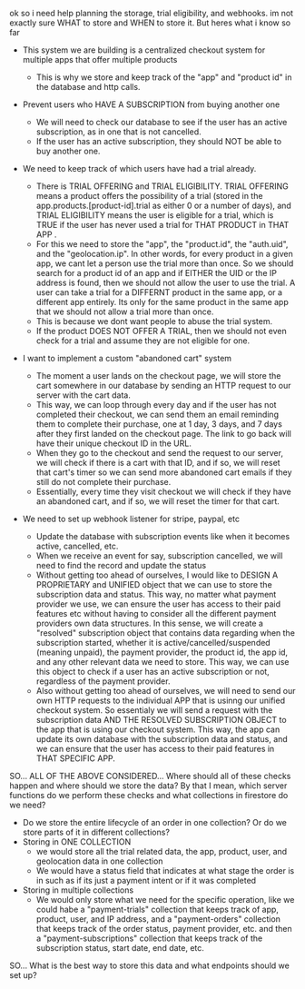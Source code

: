 ok so i need help planning the storage, trial eligibility, and webhooks. im not exactly sure WHAT to store and WHEN to store it. But heres what i know so far

* This system we are building is a centralized checkout system for multiple apps that offer multiple products
  * This is why we store and keep track of the "app" and "product id" in the database and http calls.

* Prevent users who HAVE A SUBSCRIPTION from buying another one
  * We will need to check our database to see if the user has an active subscription, as in one that is not cancelled.
  * If the user has an active subscription, they should NOT be able to buy another one.

* We need to keep track of which users have had a trial already.
  * There is TRIAL OFFERING and TRIAL ELIGIBILITY. TRIAL OFFERING means a product offers the possibility of a trial (stored in the app.products.[product-id].trial as either 0 or a number of days), and TRIAL ELIGIBILITY means the user is eligible for a trial, which is TRUE if the user has never used a trial for THAT PRODUCT in THAT APP .
  * For this we need to store the "app", the "product.id", the "auth.uid", and the "geolocation.ip". In other words, for every product in a given app, we cant let a person use the trial more than once. So we should search for a product id of an app and if EITHER the UID or the IP address is found, then we should not allow the user to use the trial. A user can take a trial for a DIFFERNT product in the same app, or a different app entirely. Its only for the same product in the same app that we should not allow a trial more than once.
  * This is because we dont want people to abuse the trial system.
  * If the product DOES NOT OFFER A TRIAL, then we should not even check for a trial and assume they are not eligible for one.

* I want to implement a custom "abandoned cart" system
  * The moment a user lands on the checkout page, we will store the cart somewhere in our database by sending an HTTP request to our server with the cart data.
  * This way, we can loop through every day and if the user has not completed their checkout, we can send them an email reminding them to complete their purchase, one at 1 day, 3 days, and 7 days after they first landed on the checkout page. The link to go back will have their unique checkout ID in the URL.
  * When they go to the checkout and send the request to our server, we will check if there is a cart with that ID, and if so, we will reset that cart's timer so we can send more abandoned cart emails if they still do not complete their purchase.
  * Essentially, every time they visit checkout we will check if they have an abandoned cart, and if so, we will reset the timer for that cart.

* We need to set up webhook listener for stripe, paypal, etc
  * Update the database with subscription events like when it becomes active, cancelled, etc.
  * When we receive an event for say, subscription cancelled, we will need to find the record and update the status
  * Without getting too ahead of ourselves, I would like to DESIGN A PROPRIETARY and UNIFIED object that we can use to store the subscription data and status. This way, no matter what payment provider we use, we can ensure the user has access to their paid features etc without having to consider all the different payment providers own data structures. In this sense, we will create a "resolved" subscription object that contains data regarding when the subscription started, whether it is active/cancelled/suspended (meaning unpaid), the payment provider, the product id, the app id, and any other relevant data we need to store. This way, we can use this object to check if a user has an active subscription or not, regardless of the payment provider.
  * Also without getting too ahead of ourselves, we will need to send our own HTTP requests to the individual APP that is usinng our unified checkout system. So essentialy we will send a request with the subscription data AND THE RESOLVED SUBSCRIPTION OBJECT to the app that is using our checkout system. This way, the app can update its own database with the subscription data and status, and we can ensure that the user has access to their paid features in THAT SPECIFIC APP.

SO... ALL OF THE ABOVE CONSIDERED... Where should all of these checks happen and where should we store the data? By that I mean, which server functions do we perform these checks and what collections in firestore do we need?
  * Do we store the entire lifecycle of an order in one collection? Or do we store parts of it in different collections?
  * Storing in ONE COLLECTION
    * we would store all the trial related data, the app, product, user, and geolocation data in one collection
    * We would have a status field that indicates at what stage the order is in such as if its just a payment intent or if it was completed
  * Storing in multiple collections
    * We would only store what we need for the specific operation, like we could habe a "payment-trials" collection that keeps track of app, product, user, and IP address, and a "payment-orders" collection that keeps track of the order status, payment provider, etc. and then a "payment-subscriptions" collection that keeps track of the subscription status, start date, end date, etc.

SO... What is the best way to store this data and what endpoints should we set up?
